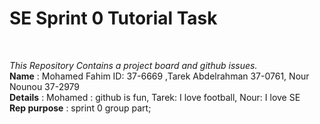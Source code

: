 <h1>SE Sprint 0 Tutorial Task</h1> <br/>

*This Repository Contains a project board and github issues.*
<br/>
**Name** : Mohamed  Fahim ID: 37-6669 ,Tarek Abdelrahman 37-0761, Nour Nounou 37-2979 
<br/>
**Details** : Mohamed : github is fun, Tarek: I love football, Nour: I love SE
<br/>
**Rep purpose** : sprint 0 group part;
